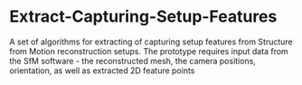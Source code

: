 # Extract-Capturing-Setup-Features
A set of algorithms for extracting of capturing setup features from Structure from Motion reconstruction setups. The prototype requires input data from the SfM software - the reconstructed mesh, the camera positions, orientation, as well as extracted 2D feature points
